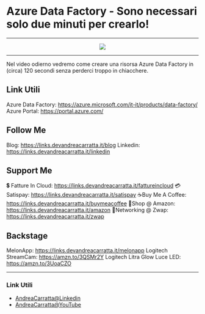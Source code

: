 # Azure Data Factory - Sono necessari solo due minuti per crearlo!
 
<hr />
 
<div align="center">

<a href="https://www.youtube.com/v/AiSDpbvLsBY?version=3" target="_blank" alt="Azure Data Factory - Sono necessari solo due minuti per crearlo!">

<img src="https://img.youtube.com/vi/AiSDpbvLsBY/0.jpg" />

</a>

</div>
 
<hr />
 
Nel video odierno vedremo come creare una risorsa Azure Data Factory in (circa) 120 secondi senza perderci troppo in chiacchere. 


## Link Utili
Azure Data Factory: https://azure.microsoft.com/it-it/products/data-factory/
Azure Portal: https://portal.azure.com/


## Follow Me

Blog: https://links.devandreacarratta.it/blog 
Linkedin: https://links.devandreacarratta.it/linkedin

## Support Me

💲 Fatture In Cloud: https://links.devandreacarratta.it/fattureincloud
💳Satispay: https://links.devandreacarratta.it/satispay
☕Buy Me A Coffee: https://links.devandreacarratta.it/buymeacoffee
🛒Shop @ Amazon: https://links.devandreacarratta.it/amazon
🤝Networking @ Zwap: https://links.devandreacarratta.it/zwap



## Backstage
MelonApp: https://links.devandreacarratta.it/melonapp
Logitech StreamCam: https://amzn.to/3QSMr2Y
Logitech Litra Glow Luce LED: https://amzn.to/3UoaCZO
 
<hr />
 
### Link Utili
- [AndreaCarratta@Linkedin](https://links.devandreacarratta.it/linkedin)
- [AndreaCarratta@YouTube](https://links.devandreacarratta.it/youtube)


